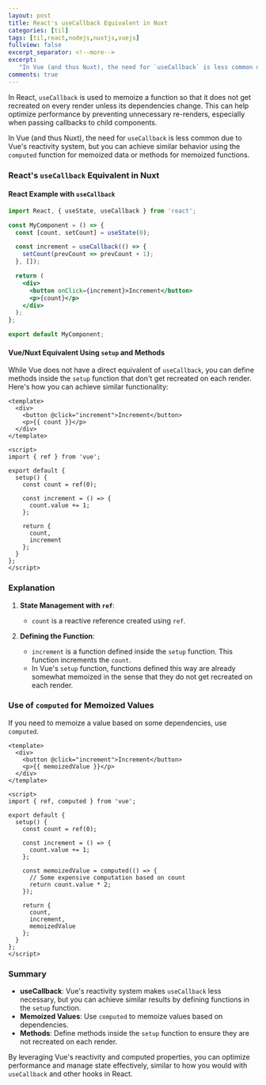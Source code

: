 ```yaml
---
layout: post
title: React's useCallback Equivalent in Nuxt
categories: [til]
tags: [til,react,nodejs,nuxtjs,vuejs]
fullview: false
excerpt_separator: <!--more-->
excerpt:
   "In Vue (and thus Nuxt), the need for `useCallback` is less common due to Vue's reactivity system, but you can achieve similar behavior using the `computed` function for memoized data or methods for memoized functions."
comments: true
---
```


In React, `useCallback` is used to memoize a function so that it does not get recreated on every render unless its dependencies change. This can help optimize performance by preventing unnecessary re-renders, especially when passing callbacks to child components.

In Vue (and thus Nuxt), the need for `useCallback` is less common due to Vue's reactivity system, but you can achieve similar behavior using the `computed` function for memoized data or methods for memoized functions.

### React's `useCallback` Equivalent in Nuxt

#### React Example with `useCallback`
```jsx
import React, { useState, useCallback } from 'react';

const MyComponent = () => {
  const [count, setCount] = useState(0);

  const increment = useCallback(() => {
    setCount(prevCount => prevCount + 1);
  }, []);

  return (
    <div>
      <button onClick={increment}>Increment</button>
      <p>{count}</p>
    </div>
  );
};

export default MyComponent;
```

#### Vue/Nuxt Equivalent Using `setup` and Methods

While Vue does not have a direct equivalent of `useCallback`, you can define methods inside the `setup` function that don't get recreated on each render. Here's how you can achieve similar functionality:

```vue
<template>
  <div>
    <button @click="increment">Increment</button>
    <p>{{ count }}</p>
  </div>
</template>

<script>
import { ref } from 'vue';

export default {
  setup() {
    const count = ref(0);

    const increment = () => {
      count.value += 1;
    };

    return {
      count,
      increment
    };
  }
};
</script>
```

### Explanation

1. **State Management with `ref`**:
   - `count` is a reactive reference created using `ref`.
   
2. **Defining the Function**:
   - `increment` is a function defined inside the `setup` function. This function increments the `count`.
   - In Vue's `setup` function, functions defined this way are already somewhat memoized in the sense that they do not get recreated on each render.

### Use of `computed` for Memoized Values

If you need to memoize a value based on some dependencies, use `computed`.

```vue
<template>
  <div>
    <button @click="increment">Increment</button>
    <p>{{ memoizedValue }}</p>
  </div>
</template>

<script>
import { ref, computed } from 'vue';

export default {
  setup() {
    const count = ref(0);

    const increment = () => {
      count.value += 1;
    };

    const memoizedValue = computed(() => {
      // Some expensive computation based on count
      return count.value * 2;
    });

    return {
      count,
      increment,
      memoizedValue
    };
  }
};
</script>
```

### Summary

- **useCallback**: Vue's reactivity system makes `useCallback` less necessary, but you can achieve similar results by defining functions in the `setup` function.
- **Memoized Values**: Use `computed` to memoize values based on dependencies.
- **Methods**: Define methods inside the `setup` function to ensure they are not recreated on each render.

By leveraging Vue's reactivity and computed properties, you can optimize performance and manage state effectively, similar to how you would with `useCallback` and other hooks in React.